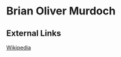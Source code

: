 # Brian Oliver Murdoch
## External Links
[Wikipedia](https://en.wikipedia.org/wiki/Brian-O.-Murdoch)